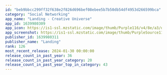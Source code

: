 ```yaml
---
id: "beb9bbcc299ff32f638e2f826d696bef08ebee5b7b50db54df4953d266599bca"
category: "Social Networking"
app_name: "Landing - Creative Universe"
app_id: 1639980309
app_icon: https://is1-ssl.mzstatic.com/image/thumb/Purple116/v4/8e/a3/d3/8ea3d3fc-a493-8d5d-a216-e00c4744bd96/AppIcon-1x_U007epad-85-220.png/1024x1024bb.png
app_screenshot: https://is1-ssl.mzstatic.com/image/thumb/PurpleSource116/v4/2b/47/9b/2b479b54-8c00-b784-cefb-f6cd08df4aa6/e407ab94-a944-4ebf-913e-204861ee1451_01_Quote.png/1242x2688bb.png
publisher_id: 1639980311
publisher_name: "Landing"
rank: 126
most_recent_release: 2024-01-30 00:00:00
release_count_in_past_year: 36
release_count_in_past_year_category: 20
release_count_in_past_year_top_in_category: 43
---
```

